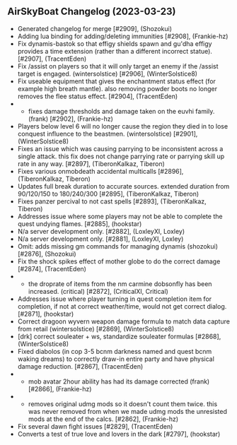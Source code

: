 ## AirSkyBoat Changelog (2023-03-23)
- Generated changelog for merge [#2909], (Shozokui)
- Adding lua binding for adding/deleting immunities [#2908], (Frankie-hz)
- Fix dynamis-bastok so that effigy shields spawn and gu'dha effigy provides a time extension (rather than a different incorrect statue). [#2907], (TracentEden)
- Fix /assist on players so that it will only target an enemy if the /assist target is engaged. (wintersolstice) [#2906], (WinterSolstice8)
- Fix useable equipment that gives the enchantment status effect (for example high breath mantle). also removing powder boots no longer removes the flee status effect. [#2904], (TracentEden)
- - fixes damage thresholds and damage taken on the euvhi family.  (frank) [#2902], (Frankie-hz)
- Players below level 6 will no longer cause the region they died in to lose conquest influence to the beastmen. (wintersolstice) [#2901], (WinterSolstice8)
- Fixes an issue which was causing parrying to be inconsistent across a single attack. this fix does not change parrying rate or parrying skill up rate in any way. [#2897], (TiberonKalkaz, Tiberon)
- Fixes various onmobdeath accidental multicalls [#2896], (TiberonKalkaz, Tiberon)
- Updates full break duration to accurate sources. extended duration from 90/120/150 to 180/240/300 [#2895], (TiberonKalkaz, Tiberon)
- Fixes panzer percival to not cast spells [#2893], (TiberonKalkaz, Tiberon)
- Addresses issue where some players may not be able to complete the quest undying flames. [#2885], (hookstar)
- N/a server development only. [#2882], (LoxleyXI, Loxley)
- N/a server development only. [#2881], (LoxleyXI, Loxley)
- Omit: adds missing gm commands for managing dynamis (shozokui) [#2876], (Shozokui)
- Fix the shock spikes effect of mother globe to do the correct damage [#2874], (TracentEden)
- - the droprate of items from the nm carmine dobsonfly has been increased. (critical) [#2872], (CriticalXI, Critical)
- Addresses issue where player turning in quest completion item for completion, if not at correct weather/time, would not get correct dialog. [#2871], (hookstar)
- Correct dragoon wyvern weapon damage formula to match data capture from retail (wintersolstice) [#2869], (WinterSolstice8)
- [drk] correct souleater + ws, standardize souleater formulas [#2868], (WinterSolstice8)
- Fixed diabolos (in cop 3-5 bcnm darkness named and quest bcnm waking dreams) to correctly draw-in entire party and have physical damage reduction. [#2867], (TracentEden)
- + mob avatar 2hour ability has had its damage corrected (frank) [#2866], (Frankie-hz)
- + removes original udmg mods so it doesn't count them twice. this was never removed from when we made udmg mods the unresisted mods at the end of the calcs. [#2862], (Frankie-hz)
- Fix several dawn fight issues [#2829], (TracentEden)
- Converts a test of true love and lovers in the dark [#2797], (hookstar)
